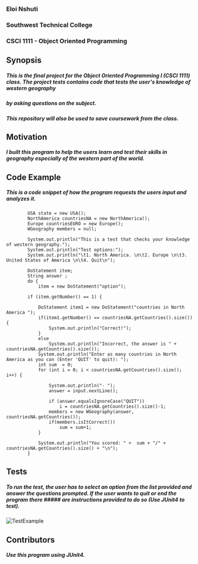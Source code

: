 ### Eloi Nshuti
### Southwest Technical College
### CSCI 1111 - Object Oriented Programming

## **Synopsis**
##### This is the final project for the Object Oriented Programming I (CSCI 1111) class. The project tests contains code that tests the user's knowledge of western geography 
##### by asking questions on the subject.
##### This repository will also be used to save coursework from the class.

## **Motivation**
##### I built this program to help the users learn and test their skills in geography especially of the western part of the world.

## **Code Example**
##### This is a code snippet of how the program requests the users input and analyzes it.
```
		USA state = new USA();
		NorthAmerica countriesNA = new NorthAmerica();
		Europe countriesEURO = new Europe();
		WGeography members = null;
		
		System.out.println("This is a test that checks your knowledge of western geography.");
		System.out.println("Test options:");
		System.out.println("\t1. North America. \n\t2. Europe \n\t3. United States of America \n\t4. Quit\n");
		
		DoStatement item;
		String answer ;
		do {
			item = new DoStatement("option");
			
		if (item.getNumber() == 1) {
			
			DoStatement item1 = new DoStatement("countries in North America ");
			if(item1.getNumber() == countriesNA.getCountries().size()) {
				System.out.println("Correct!");
			}
			else
				System.out.println("Incorrect, the answer is " + countriesNA.getCountries().size());
			System.out.println("Enter as many countries in North America as you can (Enter 'QUIT' to quit): ");
			int sum  = 0;
			for (int i = 0; i < countriesNA.getCountries().size(); i++) {
				
				System.out.println("- ");
				answer = input.nextLine();
				
				if (answer.equalsIgnoreCase("QUIT"))
					i = countriesNA.getCountries().size()-1;
				members = new WGeography(answer, countriesNA.getCountries());
				if(members.isItCorrect()) 
					sum = sum+1;
			}
			
			System.out.println("You scored: " +  sum + "/" + countriesNA.getCountries().size() + "\n");
		}
```
## **Tests**
##### To run the test, the user has to select an option from the list provided and answer the questions prompted. If the user wants to quit or end the program there ##### are instructions provided to do so (Use JUnit4 to test).

![TestExample](https://user-images.githubusercontent.com/112521045/195716810-9751e1ec-be3e-4d79-b931-0c00784c7d16.PNG)

## **Contributors**
##### Use this program using JUnit4.
